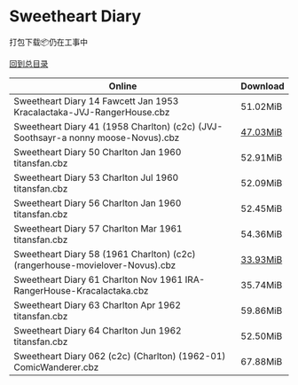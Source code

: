 # Sweetheart Diary

打包下载📦仍在工事中

[回到总目录](/Catalogs.md)







Online | Download
--- | ---
Sweetheart Diary 14 Fawcett Jan 1953 Kracalactaka-JVJ-RangerHouse.cbz | 51.02MiB
Sweetheart Diary 41 (1958 Charlton) (c2c) (JVJ-Soothsayr-a nonny moose-Novus).cbz | [47.03MiB](https://pan.baidu.com/s/1bJ2zN4#list/path=%2FNovus%20-%20Week%20of%202017%20Q3%2FNovus%20-%20Week%20of%202017-09-06%2F%E3%82%B9%E3%82%A4%E3%82%B9%E3%82%A6%E3%82%AF%E3%82%AA%E3%82%A8%E3%82%B3%E3%82%AA%E3%82%BD%E3%82%BB%E3%82%A6%E3%82%A6%E3%82%B3%E3%82%BD%E3%82%AA%E3%82%BF%E3%82%AB%E3%82%A8%E3%82%BF%E3%82%BF%E3%82%A8%E3%82%BB%E3%82%B3%E3%82%AF%E3%82%BB%E3%82%B7%E3%82%B9%E3%82%BB%E3%82%A4%E3%82%BF%E3%82%AA&parentPath=%2FNovus%20-%20Week%20of%202017%20Q3)
Sweetheart Diary 50 Charlton Jan 1960 titansfan.cbz | 52.91MiB
Sweetheart Diary 53 Charlton Jul 1960 titansfan.cbz | 52.09MiB
Sweetheart Diary 56 Charlton Jan 1960 titansfan.cbz | 52.45MiB
Sweetheart Diary 57 Charlton Mar 1961 titansfan.cbz | 54.36MiB
Sweetheart Diary 58 (1961 Charlton) (c2c) (rangerhouse-movielover-Novus).cbz | [33.93MiB](https://pan.baidu.com/s/1yNIk4tkOgCVRpflmCoS-XA#list/path=%2FNovus%20-%20Week%20of%202015%20Q2%2FNovus%20-%20Week%20of%202015-04-29%2F%E3%82%B9%E3%82%B3%E3%82%AD%E3%82%B7%E3%82%A6%E3%82%AF%E3%82%AD%E3%82%B9%E3%82%B9%E3%82%B1%E3%82%A2%E3%82%A8%E3%82%A8%E3%82%BB%E3%82%AB%E3%82%B5%E3%82%BD%E3%82%BF%E3%82%B5%E3%82%B5%E3%82%AD%E3%82%BD%E3%82%A2%E3%82%BB%E3%82%A6%E3%82%A2%E3%82%B5%E3%82%BF%E3%82%B7%E3%82%A2%E3%82%A8%E3%82%B3&parentPath=%2FNovus%20-%20Week%20of%202015%20Q2)
Sweetheart Diary 61 Charlton Nov 1961 IRA-RangerHouse-Kracalactaka.cbz | 35.74MiB
Sweetheart Diary 63 Charlton Apr 1962 titansfan.cbz | 59.86MiB
Sweetheart Diary 64 Charlton Jun 1962 titansfan.cbz | 52.50MiB
Sweetheart Diary 062 (c2c) (Charlton) (1962-01) ComicWanderer.cbz | 67.88MiB